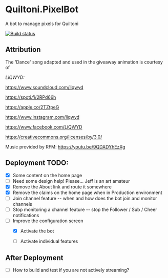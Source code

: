 # Quiltoni.PixelBot
A bot to manage pixels for Quiltoni

[![Build status](https://dev.azure.com/FritzAndFriends/PixelBot/_apis/build/status/PixelBot-ASP.NET%20Core-CI)](https://dev.azure.com/FritzAndFriends/PixelBot/_build/latest?definitionId=10)

## Attribution

The 'Dance' song adapted and used in the giveaway animation is courtesy of

*LiQWYD:*

https://www.soundcloud.com/liqwyd

https://spoti.fi/2RPd66h

https://apple.co/2TZtpeG

https://www.instagram.com/liqwyd

https://www.facebook.com/LiQWYD


https://creativecommons.org/licenses/by/3.0/

Music provided by RFM: https://youtu.be/9QDADYhEzXg


## Deployment TODO:

 - [x] Some content on the home page
 - [ ] Need some design help!  Please... Jeff is an art amateur
 - [x] Remove the About link and route it somewhere 
 - [x] Remove the claims on the home page when in Production environment
 - [ ] Join channel feature -- when and how does the bot join and monitor channels
 - [ ] Stop monitoring a channel feature -- stop the Follower / Sub / Cheer notifications
 - [ ] Improve the configuration screen
    - [x] Activate the bot
    - [ ] Activate individual features


 ## After Deployment
 - [ ] How to build and test if you are not actively streaming?
